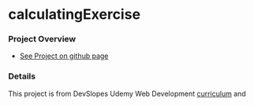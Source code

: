 # calculatingExercise

### Project Overview

- [See Project on github page](https://herolenk.github.io/calculatingExercise/)

### Details
This project is from
DevSlopes Udemy Web Development [curriculum](https://www.udemy.com/ultimate-web/) and


